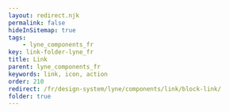 ```yaml
---
layout: redirect.njk
permalink: false
hideInSitemap: true
tags: 
    - lyne_components_fr
key: link-folder-lyne_fr
title: Link
parent: lyne_components_fr
keywords: link, icon, action
order: 210
redirect: /fr/design-system/lyne/components/link/block-link/
folder: true
---
```


